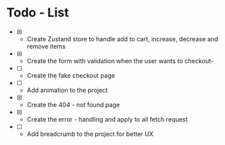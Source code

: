 # Todo - List

- [x] - Create Zustand store to handle add to cart, increase, decrease and remove items
- [x] - Create the form with validation when the user wants to checkout-
- [ ] - Create the fake checkout page
- [ ] - Add animation to the project
- [x] - Create the 404 - not found page
- [x] - Create the error - handling and apply to all fetch request
- [ ] - Add breadcrumb to the project for better UX
